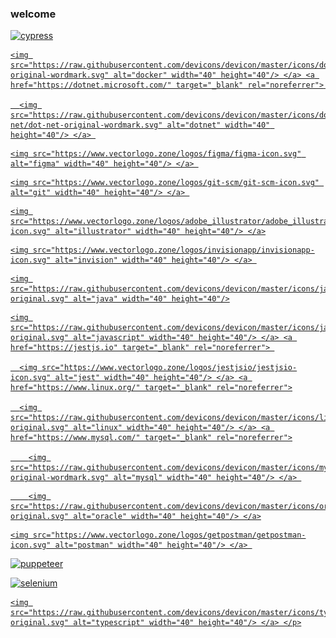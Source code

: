 
<h3 align="left">welcome</h3>

<p align="left"> 
  
<a href="https://www.cypress.io" target="_blank" rel="noreferrer">

  <img src="https://raw.githubusercontent.com/simple-icons/simple-icons/6e46ec1fc23b60c8fd0d2f2ff46db82e16dbd75f/icons/cypress.svg" alt="cypress" width="40" height="40"/> </a>
  
  <a href="https://www.docker.com/" target="_blank" rel="noreferrer"> 

    <img src="https://raw.githubusercontent.com/devicons/devicon/master/icons/docker/docker-original-wordmark.svg" alt="docker" width="40" height="40"/> </a> <a href="https://dotnet.microsoft.com/" target="_blank" rel="noreferrer"> 

      <img src="https://raw.githubusercontent.com/devicons/devicon/master/icons/dot-net/dot-net-original-wordmark.svg" alt="dotnet" width="40" height="40"/> </a> 

  <a href="https://www.figma.com/" target="_blank" rel="noreferrer">

    <img src="https://www.vectorlogo.zone/logos/figma/figma-icon.svg" alt="figma" width="40" height="40"/> </a> 
    
  <a href="https://git-scm.com/" target="_blank" rel="noreferrer">

    <img src="https://www.vectorlogo.zone/logos/git-scm/git-scm-icon.svg" alt="git" width="40" height="40"/> </a> 

  <a href="https://www.adobe.com/in/products/illustrator.html" target="_blank" rel="noreferrer">

    <img src="https://www.vectorlogo.zone/logos/adobe_illustrator/adobe_illustrator-icon.svg" alt="illustrator" width="40" height="40"/> </a>

  <a href="https://www.invisionapp.com/" target="_blank" rel="noreferrer"> 

    <img src="https://www.vectorlogo.zone/logos/invisionapp/invisionapp-icon.svg" alt="invision" width="40" height="40"/> </a> 

  <a href="https://www.java.com" target="_blank" rel="noreferrer">

    <img src="https://raw.githubusercontent.com/devicons/devicon/master/icons/java/java-original.svg" alt="java" width="40" height="40"/>

  </a> <a href="https://developer.mozilla.org/en-US/docs/Web/JavaScript" target="_blank" rel="noreferrer">

    <img src="https://raw.githubusercontent.com/devicons/devicon/master/icons/javascript/javascript-original.svg" alt="javascript" width="40" height="40"/> </a> <a href="https://jestjs.io" target="_blank" rel="noreferrer"> 

      <img src="https://www.vectorlogo.zone/logos/jestjsio/jestjsio-icon.svg" alt="jest" width="40" height="40"/> </a> <a href="https://www.linux.org/" target="_blank" rel="noreferrer">

      <img src="https://raw.githubusercontent.com/devicons/devicon/master/icons/linux/linux-original.svg" alt="linux" width="40" height="40"/> </a> <a href="https://www.mysql.com/" target="_blank" rel="noreferrer">

        <img src="https://raw.githubusercontent.com/devicons/devicon/master/icons/mysql/mysql-original-wordmark.svg" alt="mysql" width="40" height="40"/> </a> 

  <a href="https://www.oracle.com/" target="_blank" rel="noreferrer">
    
        <img src="https://raw.githubusercontent.com/devicons/devicon/master/icons/oracle/oracle-original.svg" alt="oracle" width="40" height="40"/> </a>

  <a href="https://postman.com" target="_blank" rel="noreferrer">

    <img src="https://www.vectorlogo.zone/logos/getpostman/getpostman-icon.svg" alt="postman" width="40" height="40"/> </a> 

  <a href="https://github.com/puppeteer/puppeteer" target="_blank" rel="noreferrer"> 
    
  <img src="https://www.vectorlogo.zone/logos/pptrdev/pptrdev-official.svg" alt="puppeteer" width="40" height="40"/> </a>

  <a href="https://www.selenium.dev" target="_blank" rel="noreferrer">
    
  <img src="https://raw.githubusercontent.com/detain/svg-logos/780f25886640cef088af994181646db2f6b1a3f8/svg/selenium-logo.svg" alt="selenium" width="40" height="40"/> </a> 

  <a href="https://www.typescriptlang.org/" target="_blank" rel="noreferrer">
    
    <img src="https://raw.githubusercontent.com/devicons/devicon/master/icons/typescript/typescript-original.svg" alt="typescript" width="40" height="40"/> </a> </p>
